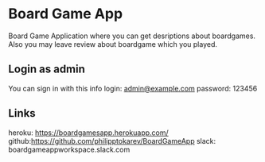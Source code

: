 # Board Game App

Board Game Application where you can get desriptions about boardgames. Also you may leave review about boardgame which you played.

## Login as admin
You can sign in with this info
login: admin@example.com
password: 123456

## Links
heroku: https://boardgamesapp.herokuapp.com/
github:https://github.com/philipptokarev/BoardGameApp
slack: boardgameappworkspace.slack.com
